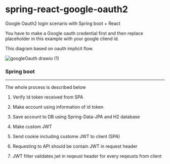 # spring-react-google-oauth2

Google Oauth2 login scenario with Spring boot + React

You have to make a Google oauth credential first and then replace placeholder in this example with your google cliend id.

This diagram based on oauth implicit flow.

![googleOauth drawio (1)](https://user-images.githubusercontent.com/55564829/170871906-d3beb965-bd0b-49cc-a1ad-4ce1e0a1ef29.png)




### Spring boot

***

The whole process is described below

1. Verify Id token received from SPA

2. Make account using information of id token

3. Save account to DB using Spring-Data-JPA and H2 database

4. Make custom JWT

5. Send cookie including custome JWT to client (SPA)

6. Requesting to API should be contain JWT in request header

7. JWT filter validates jwt in reqeust header for every reqeusts from client


